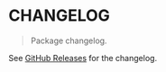 # CHANGELOG

> Package changelog.

See [GitHub Releases](https://github.com/stdlib-js/assert-has-generator-support/releases) for the changelog.